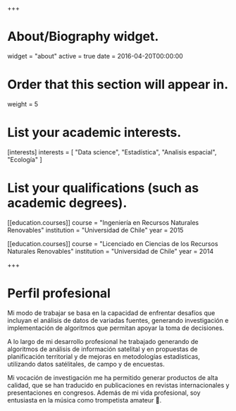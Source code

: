 +++
# About/Biography widget.
widget = "about"
active = true
date = 2016-04-20T00:00:00

# Order that this section will appear in.
weight = 5

# List your academic interests.
[interests]
  interests = [
    "Data science",
    "Estadística",
    "Analisis espacial",
    "Ecología"
  ]

# List your qualifications (such as academic degrees).
[[education.courses]]
  course = "Ingeniería en Recursos Naturales Renovables"
  institution = "Universidad de Chile"
  year = 2015

[[education.courses]]
  course = "Licenciado en Ciencias de los Recursos Naturales Renovables"
  institution = "Universidad de Chile"
  year = 2014

 
+++

# Perfil profesional

Mi modo de trabajar se basa en la capacidad de enfrentar desafíos que incluyan el análisis de datos de variadas fuentes, generando investigación e implementación de algoritmos que permitan apoyar la toma de decisiones.

A lo largo de mi desarrollo profesional he trabajado generando de algoritmos de análisis de información satelital y en propuestas de planificación territorial y de mejoras en metodologías estadísticas, utilizando datos satélitales, de campo y de encuestas. 

Mi vocación de investigación me ha permitido generar productos de alta calidad, que se han traducido en publicaciones en revistas internacionales y presentaciones en congresos. Además de mi vida profesional, soy entusiasta en la música como trompetista amateur :trumpet:.
